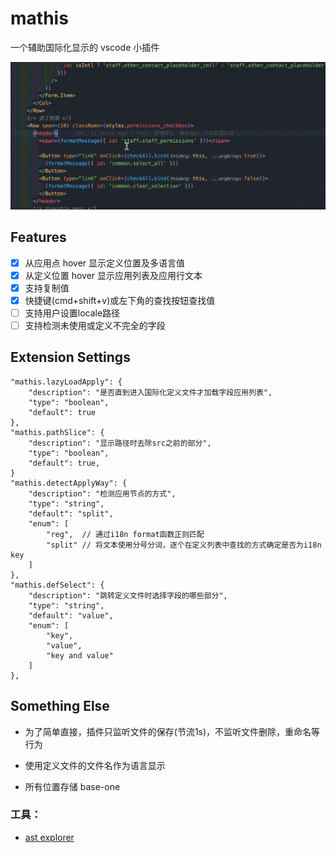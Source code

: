 # mathis

一个辅助国际化显示的 vscode 小插件

![](https://github.com/cheapCoder/mathis/blob/develop/img/intro.gif?raw=true)

## Features

- [x] 从应用点 hover 显示定义位置及多语言值
- [x] 从定义位置 hover 显示应用列表及应用行文本
- [x] 支持复制值
- [x] 快捷键(cmd+shift+v)或左下角的查找按钮查找值
- [ ] 支持用户设置locale路径
- [ ] 支持检测未使用或定义不完全的字段

## Extension Settings

```jsonc
"mathis.lazyLoadApply": {
	"description": "是否直到进入国际化定义文件才加载字段应用列表",
	"type": "boolean",
	"default": true
},
"mathis.pathSlice": {
	"description": "显示路径时去除src之前的部分",
	"type": "boolean",
	"default": true,
}
"mathis.detectApplyWay": {
	"description": "检测应用节点的方式",
	"type": "string",
	"default": "split",
	"enum": [
		"reg",  // 通过i18n format函数正则匹配
		"split" // 将文本使用分号分词，逐个在定义列表中查找的方式确定是否为i18n key
	]
},
"mathis.defSelect": {
	"description": "跳转定义文件时选择字段的哪些部分",
	"type": "string",
	"default": "value",
	"enum": [
		"key",
		"value",
		"key and value"
	]
},
```

## Something Else

- 为了简单直接，插件只监听文件的保存(节流1s)，不监听文件删除，重命名等行为

- 使用定义文件的文件名作为语言显示

- 所有位置存储 base-one

### 工具：

- [ast explorer](https://astexplorer.net/)

